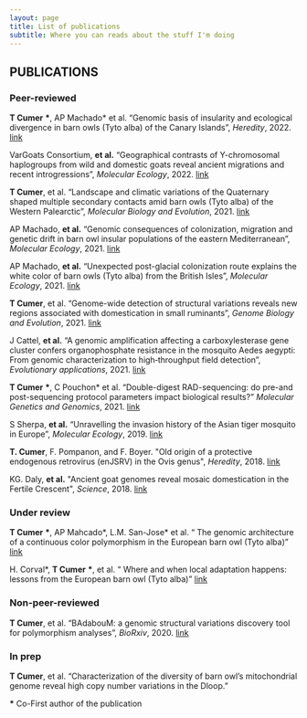 ```yaml
---
layout: page
title: List of publications
subtitle: Where you can reads about the stuff I'm doing
---
```


## PUBLICATIONS

### Peer-reviewed

**T Cumer** **\***, AP Machado* et al. “Genomic basis of insularity and ecological divergence in barn owls (Tyto alba) of the Canary Islands”, *Heredity*, 2022. [link](https://www.nature.com/articles/s41437-022-00562-w)

VarGoats Consortium, **et al.** “Geographical contrasts of Y-chromosomal haplogroups from wild and domestic goats reveal ancient migrations and recent introgressions”, *Molecular Ecology*, 2022. [link](https://onlinelibrary.wiley.com/doi/full/10.1111/mec.16579)

**T Cumer**, et al. “Landscape and climatic variations of the Quaternary shaped multiple secondary contacts amid barn owls (Tyto alba) of the Western Palearctic”, *Molecular Biology and Evolution*, 2021. [link](https://academic.oup.com/mbe/article/39/1/msab343/6454100?login=true)

AP Machado, **et al.** “Genomic consequences of colonization, migration and genetic drift in barn owl insular populations of the eastern Mediterranean”, *Molecular Ecology*, 2021. [link](https://onlinelibrary.wiley.com/doi/full/10.1111/mec.16324)

AP Machado, **et al.** “Unexpected post-glacial colonization route explains the white color of barn owls (Tyto alba) from the British Isles”, *Molecular Ecology*, 2021. [link](https://onlinelibrary.wiley.com/doi/full/10.1111/mec.16250)

**T Cumer**, et al. “Genome-wide detection of structural variations reveals new regions associated with domestication in small ruminants”, *Genome Biology and Evolution*, 2021. [link](https://academic.oup.com/gbe/article/13/8/evab165/6321955?login=true)

J Cattel, **et al.** “A genomic amplification affecting a carboxylesterase gene cluster confers organophosphate resistance in the mosquito Aedes aegypti: From genomic characterization to high‐throughput field detection”, *Evolutionary applications*, 2021. [link](https://onlinelibrary.wiley.com/doi/full/10.1111/eva.13177)

**T Cumer** **\***, C Pouchon* et al. “Double-digest RAD-sequencing: do pre-and post-sequencing protocol parameters impact biological results?” *Molecular Genetics and Genomics*, 2021. [link](https://link.springer.com/article/10.1007/s00438-020-01756-9)

S Sherpa, **et al.** “Unravelling the invasion history of the Asian tiger mosquito in Europe”, *Molecular Ecology*, 2019. [link](https://onlinelibrary.wiley.com/doi/full/10.1111/mec.15071)

**T. Cumer**, F. Pompanon, and F. Boyer. "Old origin of a protective endogenous retrovirus (enJSRV) in the Ovis genus", *Heredity*, 2018. [link](https://www.nature.com/articles/s41437-018-0112-z)

KG. Daly, **et al.** "Ancient goat genomes reveal mosaic domestication in the Fertile Crescent", *Science*, 2018. [link](https://www.science.org/doi/full/10.1126/science.aas9411)

### Under review

**T Cumer** **\***, AP Mahcado*, L.M. San-Jose* et al. “ The genomic architecture of a continuous color polymorphism in the European barn owl (Tyto alba)” [link](https://www.biorxiv.org/content/10.1101/2023.04.03.535036v1.abstract)

H. Corval*, **T Cumer** **\***, et al. “ Where and when local adaptation happens: lessons from the European barn owl (Tyto alba)” [link](https://www.biorxiv.org/content/10.1101/2023.03.17.533108v1.abstract)

### Non-peer-reviewed

**T Cumer**, et al. “BAdabouM: a genomic structural variations discovery tool for polymorphism analyses”, *BioRxiv*, 2020. [link](https://www.biorxiv.org/content/10.1101/2020.04.01.018127v1.abstract)

### In prep

**T Cumer**, et al. “Characterization of the diversity of barn owl’s mitochondrial genome reveal high copy number variations in the Dloop.” 

**\*** Co-First author of the publication
 

